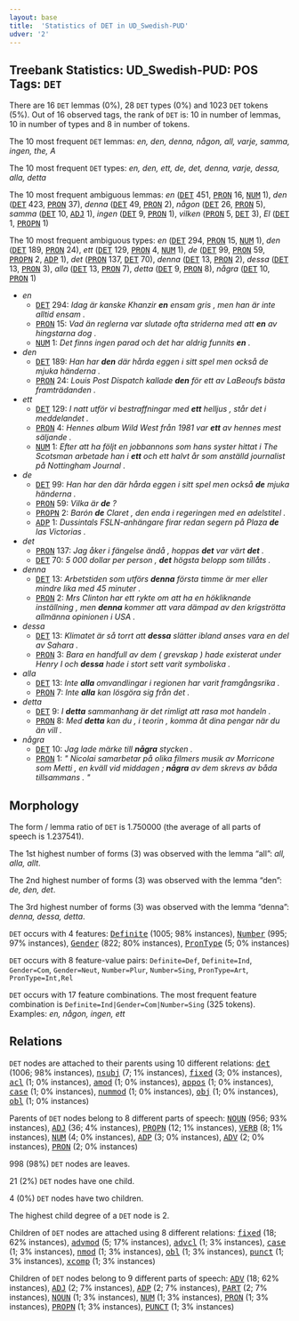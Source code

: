 ```yaml
---
layout: base
title:  'Statistics of DET in UD_Swedish-PUD'
udver: '2'
---
```


## Treebank Statistics: UD_Swedish-PUD: POS Tags: `DET`

There are 16 `DET` lemmas (0%), 28 `DET` types (0%) and 1023 `DET` tokens (5%).
Out of 16 observed tags, the rank of `DET` is: 10 in number of lemmas, 10 in number of types and 8 in number of tokens.

The 10 most frequent `DET` lemmas: <em>en, den, denna, någon, all, varje, samma, ingen, the, A</em>

The 10 most frequent `DET` types:  <em>en, den, ett, de, det, denna, varje, dessa, alla, detta</em>

The 10 most frequent ambiguous lemmas: <em>en</em> (<tt><a href="sv_pud-pos-DET.html">DET</a></tt> 451, <tt><a href="sv_pud-pos-PRON.html">PRON</a></tt> 16, <tt><a href="sv_pud-pos-NUM.html">NUM</a></tt> 1), <em>den</em> (<tt><a href="sv_pud-pos-DET.html">DET</a></tt> 423, <tt><a href="sv_pud-pos-PRON.html">PRON</a></tt> 37), <em>denna</em> (<tt><a href="sv_pud-pos-DET.html">DET</a></tt> 49, <tt><a href="sv_pud-pos-PRON.html">PRON</a></tt> 2), <em>någon</em> (<tt><a href="sv_pud-pos-DET.html">DET</a></tt> 26, <tt><a href="sv_pud-pos-PRON.html">PRON</a></tt> 5), <em>samma</em> (<tt><a href="sv_pud-pos-DET.html">DET</a></tt> 10, <tt><a href="sv_pud-pos-ADJ.html">ADJ</a></tt> 1), <em>ingen</em> (<tt><a href="sv_pud-pos-DET.html">DET</a></tt> 9, <tt><a href="sv_pud-pos-PRON.html">PRON</a></tt> 1), <em>vilken</em> (<tt><a href="sv_pud-pos-PRON.html">PRON</a></tt> 5, <tt><a href="sv_pud-pos-DET.html">DET</a></tt> 3), <em>El</em> (<tt><a href="sv_pud-pos-DET.html">DET</a></tt> 1, <tt><a href="sv_pud-pos-PROPN.html">PROPN</a></tt> 1)

The 10 most frequent ambiguous types:  <em>en</em> (<tt><a href="sv_pud-pos-DET.html">DET</a></tt> 294, <tt><a href="sv_pud-pos-PRON.html">PRON</a></tt> 15, <tt><a href="sv_pud-pos-NUM.html">NUM</a></tt> 1), <em>den</em> (<tt><a href="sv_pud-pos-DET.html">DET</a></tt> 189, <tt><a href="sv_pud-pos-PRON.html">PRON</a></tt> 24), <em>ett</em> (<tt><a href="sv_pud-pos-DET.html">DET</a></tt> 129, <tt><a href="sv_pud-pos-PRON.html">PRON</a></tt> 4, <tt><a href="sv_pud-pos-NUM.html">NUM</a></tt> 1), <em>de</em> (<tt><a href="sv_pud-pos-DET.html">DET</a></tt> 99, <tt><a href="sv_pud-pos-PRON.html">PRON</a></tt> 59, <tt><a href="sv_pud-pos-PROPN.html">PROPN</a></tt> 2, <tt><a href="sv_pud-pos-ADP.html">ADP</a></tt> 1), <em>det</em> (<tt><a href="sv_pud-pos-PRON.html">PRON</a></tt> 137, <tt><a href="sv_pud-pos-DET.html">DET</a></tt> 70), <em>denna</em> (<tt><a href="sv_pud-pos-DET.html">DET</a></tt> 13, <tt><a href="sv_pud-pos-PRON.html">PRON</a></tt> 2), <em>dessa</em> (<tt><a href="sv_pud-pos-DET.html">DET</a></tt> 13, <tt><a href="sv_pud-pos-PRON.html">PRON</a></tt> 3), <em>alla</em> (<tt><a href="sv_pud-pos-DET.html">DET</a></tt> 13, <tt><a href="sv_pud-pos-PRON.html">PRON</a></tt> 7), <em>detta</em> (<tt><a href="sv_pud-pos-DET.html">DET</a></tt> 9, <tt><a href="sv_pud-pos-PRON.html">PRON</a></tt> 8), <em>några</em> (<tt><a href="sv_pud-pos-DET.html">DET</a></tt> 10, <tt><a href="sv_pud-pos-PRON.html">PRON</a></tt> 1)


* <em>en</em>
  * <tt><a href="sv_pud-pos-DET.html">DET</a></tt> 294: <em>Idag är kanske Khanzir <b>en</b> ensam gris , men han är inte alltid ensam .</em>
  * <tt><a href="sv_pud-pos-PRON.html">PRON</a></tt> 15: <em>Vad än reglerna var slutade ofta striderna med att <b>en</b> av hingstarna dog .</em>
  * <tt><a href="sv_pud-pos-NUM.html">NUM</a></tt> 1: <em>Det finns ingen parad och det har aldrig funnits <b>en</b> .</em>
* <em>den</em>
  * <tt><a href="sv_pud-pos-DET.html">DET</a></tt> 189: <em>Han har <b>den</b> där hårda eggen i sitt spel men också de mjuka händerna .</em>
  * <tt><a href="sv_pud-pos-PRON.html">PRON</a></tt> 24: <em>Louis Post Dispatch kallade <b>den</b> för ett av LaBeoufs bästa framträdanden .</em>
* <em>ett</em>
  * <tt><a href="sv_pud-pos-DET.html">DET</a></tt> 129: <em>I natt utför vi bestraffningar med <b>ett</b> helljus , står det i meddelandet .</em>
  * <tt><a href="sv_pud-pos-PRON.html">PRON</a></tt> 4: <em>Hennes album Wild West från 1981 var <b>ett</b> av hennes mest säljande .</em>
  * <tt><a href="sv_pud-pos-NUM.html">NUM</a></tt> 1: <em>Efter att ha följt en jobbannons som hans syster hittat i The Scotsman arbetade han i <b>ett</b> och ett halvt år som anställd journalist på Nottingham Journal .</em>
* <em>de</em>
  * <tt><a href="sv_pud-pos-DET.html">DET</a></tt> 99: <em>Han har den där hårda eggen i sitt spel men också <b>de</b> mjuka händerna .</em>
  * <tt><a href="sv_pud-pos-PRON.html">PRON</a></tt> 59: <em>Vilka är <b>de</b> ?</em>
  * <tt><a href="sv_pud-pos-PROPN.html">PROPN</a></tt> 2: <em>Barón <b>de</b> Claret , den enda i regeringen med en adelstitel .</em>
  * <tt><a href="sv_pud-pos-ADP.html">ADP</a></tt> 1: <em>Dussintals FSLN-anhängare firar redan segern på Plaza <b>de</b> las Victorias .</em>
* <em>det</em>
  * <tt><a href="sv_pud-pos-PRON.html">PRON</a></tt> 137: <em>Jag åker i fängelse ändå , hoppas <b>det</b> var värt <b>det</b> .</em>
  * <tt><a href="sv_pud-pos-DET.html">DET</a></tt> 70: <em>5 000 dollar per person , <b>det</b> högsta belopp som tillåts .</em>
* <em>denna</em>
  * <tt><a href="sv_pud-pos-DET.html">DET</a></tt> 13: <em>Arbetstiden som utförs <b>denna</b> första timme är mer eller mindre lika med 45 minuter .</em>
  * <tt><a href="sv_pud-pos-PRON.html">PRON</a></tt> 2: <em>Mrs Clinton har ett rykte om att ha en hökliknande inställning , men <b>denna</b> kommer att vara dämpad av den krigströtta allmänna opinionen i USA .</em>
* <em>dessa</em>
  * <tt><a href="sv_pud-pos-DET.html">DET</a></tt> 13: <em>Klimatet är så torrt att <b>dessa</b> slätter ibland anses vara en del av Sahara .</em>
  * <tt><a href="sv_pud-pos-PRON.html">PRON</a></tt> 3: <em>Bara en handfull av dem ( grevskap ) hade existerat under Henry I och <b>dessa</b> hade i stort sett varit symboliska .</em>
* <em>alla</em>
  * <tt><a href="sv_pud-pos-DET.html">DET</a></tt> 13: <em>Inte <b>alla</b> omvandlingar i regionen har varit framgångsrika .</em>
  * <tt><a href="sv_pud-pos-PRON.html">PRON</a></tt> 7: <em>Inte <b>alla</b> kan lösgöra sig från det .</em>
* <em>detta</em>
  * <tt><a href="sv_pud-pos-DET.html">DET</a></tt> 9: <em>I <b>detta</b> sammanhang är det rimligt att rasa mot handeln .</em>
  * <tt><a href="sv_pud-pos-PRON.html">PRON</a></tt> 8: <em>Med <b>detta</b> kan du , i teorin , komma åt dina pengar när du än vill .</em>
* <em>några</em>
  * <tt><a href="sv_pud-pos-DET.html">DET</a></tt> 10: <em>Jag lade märke till <b>några</b> stycken .</em>
  * <tt><a href="sv_pud-pos-PRON.html">PRON</a></tt> 1: <em>" Nicolai samarbetar på olika filmers musik av Morricone som Metti , en kväll vid middagen ; <b>några</b> av dem skrevs av båda tillsammans . "</em>

## Morphology

The form / lemma ratio of `DET` is 1.750000 (the average of all parts of speech is 1.237541).

The 1st highest number of forms (3) was observed with the lemma “all”: <em>all, alla, allt</em>.

The 2nd highest number of forms (3) was observed with the lemma “den”: <em>de, den, det</em>.

The 3rd highest number of forms (3) was observed with the lemma “denna”: <em>denna, dessa, detta</em>.

`DET` occurs with 4 features: <tt><a href="sv_pud-feat-Definite.html">Definite</a></tt> (1005; 98% instances), <tt><a href="sv_pud-feat-Number.html">Number</a></tt> (995; 97% instances), <tt><a href="sv_pud-feat-Gender.html">Gender</a></tt> (822; 80% instances), <tt><a href="sv_pud-feat-PronType.html">PronType</a></tt> (5; 0% instances)

`DET` occurs with 8 feature-value pairs: `Definite=Def`, `Definite=Ind`, `Gender=Com`, `Gender=Neut`, `Number=Plur`, `Number=Sing`, `PronType=Art`, `PronType=Int,Rel`

`DET` occurs with 17 feature combinations.
The most frequent feature combination is `Definite=Ind|Gender=Com|Number=Sing` (325 tokens).
Examples: <em>en, någon, ingen, ett</em>


## Relations

`DET` nodes are attached to their parents using 10 different relations: <tt><a href="sv_pud-dep-det.html">det</a></tt> (1006; 98% instances), <tt><a href="sv_pud-dep-nsubj.html">nsubj</a></tt> (7; 1% instances), <tt><a href="sv_pud-dep-fixed.html">fixed</a></tt> (3; 0% instances), <tt><a href="sv_pud-dep-acl.html">acl</a></tt> (1; 0% instances), <tt><a href="sv_pud-dep-amod.html">amod</a></tt> (1; 0% instances), <tt><a href="sv_pud-dep-appos.html">appos</a></tt> (1; 0% instances), <tt><a href="sv_pud-dep-case.html">case</a></tt> (1; 0% instances), <tt><a href="sv_pud-dep-nummod.html">nummod</a></tt> (1; 0% instances), <tt><a href="sv_pud-dep-obj.html">obj</a></tt> (1; 0% instances), <tt><a href="sv_pud-dep-obl.html">obl</a></tt> (1; 0% instances)

Parents of `DET` nodes belong to 8 different parts of speech: <tt><a href="sv_pud-pos-NOUN.html">NOUN</a></tt> (956; 93% instances), <tt><a href="sv_pud-pos-ADJ.html">ADJ</a></tt> (36; 4% instances), <tt><a href="sv_pud-pos-PROPN.html">PROPN</a></tt> (12; 1% instances), <tt><a href="sv_pud-pos-VERB.html">VERB</a></tt> (8; 1% instances), <tt><a href="sv_pud-pos-NUM.html">NUM</a></tt> (4; 0% instances), <tt><a href="sv_pud-pos-ADP.html">ADP</a></tt> (3; 0% instances), <tt><a href="sv_pud-pos-ADV.html">ADV</a></tt> (2; 0% instances), <tt><a href="sv_pud-pos-PRON.html">PRON</a></tt> (2; 0% instances)

998 (98%) `DET` nodes are leaves.

21 (2%) `DET` nodes have one child.

4 (0%) `DET` nodes have two children.

The highest child degree of a `DET` node is 2.

Children of `DET` nodes are attached using 8 different relations: <tt><a href="sv_pud-dep-fixed.html">fixed</a></tt> (18; 62% instances), <tt><a href="sv_pud-dep-advmod.html">advmod</a></tt> (5; 17% instances), <tt><a href="sv_pud-dep-advcl.html">advcl</a></tt> (1; 3% instances), <tt><a href="sv_pud-dep-case.html">case</a></tt> (1; 3% instances), <tt><a href="sv_pud-dep-nmod.html">nmod</a></tt> (1; 3% instances), <tt><a href="sv_pud-dep-obl.html">obl</a></tt> (1; 3% instances), <tt><a href="sv_pud-dep-punct.html">punct</a></tt> (1; 3% instances), <tt><a href="sv_pud-dep-xcomp.html">xcomp</a></tt> (1; 3% instances)

Children of `DET` nodes belong to 9 different parts of speech: <tt><a href="sv_pud-pos-ADV.html">ADV</a></tt> (18; 62% instances), <tt><a href="sv_pud-pos-ADJ.html">ADJ</a></tt> (2; 7% instances), <tt><a href="sv_pud-pos-ADP.html">ADP</a></tt> (2; 7% instances), <tt><a href="sv_pud-pos-PART.html">PART</a></tt> (2; 7% instances), <tt><a href="sv_pud-pos-NOUN.html">NOUN</a></tt> (1; 3% instances), <tt><a href="sv_pud-pos-NUM.html">NUM</a></tt> (1; 3% instances), <tt><a href="sv_pud-pos-PRON.html">PRON</a></tt> (1; 3% instances), <tt><a href="sv_pud-pos-PROPN.html">PROPN</a></tt> (1; 3% instances), <tt><a href="sv_pud-pos-PUNCT.html">PUNCT</a></tt> (1; 3% instances)

